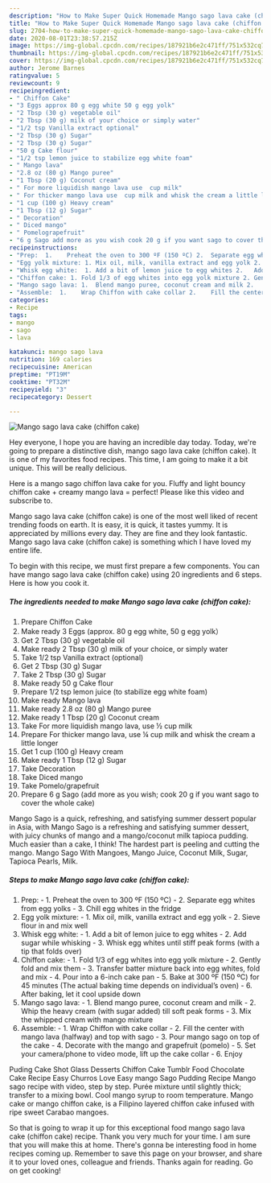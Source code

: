 ```yaml
---
description: "How to Make Super Quick Homemade Mango sago lava cake (chiffon cake)"
title: "How to Make Super Quick Homemade Mango sago lava cake (chiffon cake)"
slug: 2704-how-to-make-super-quick-homemade-mango-sago-lava-cake-chiffon-cake
date: 2020-08-01T23:38:57.215Z
image: https://img-global.cpcdn.com/recipes/187921b6e2c471ff/751x532cq70/mango-sago-lava-cake-chiffon-cake-recipe-main-photo.jpg
thumbnail: https://img-global.cpcdn.com/recipes/187921b6e2c471ff/751x532cq70/mango-sago-lava-cake-chiffon-cake-recipe-main-photo.jpg
cover: https://img-global.cpcdn.com/recipes/187921b6e2c471ff/751x532cq70/mango-sago-lava-cake-chiffon-cake-recipe-main-photo.jpg
author: Jerome Barnes
ratingvalue: 5
reviewcount: 9
recipeingredient:
- " Chiffon Cake"
- "3 Eggs approx 80 g egg white 50 g egg yolk"
- "2 Tbsp (30 g) vegetable oil"
- "2 Tbsp (30 g) milk of your choice or simply water"
- "1/2 tsp Vanilla extract optional"
- "2 Tbsp (30 g) Sugar"
- "2 Tbsp (30 g) Sugar"
- "50 g Cake flour"
- "1/2 tsp lemon juice to stabilize egg white foam"
- " Mango lava"
- "2.8 oz (80 g) Mango puree"
- "1 Tbsp (20 g) Coconut cream"
- " For more liquidish mango lava use  cup milk"
- " For thicker mango lava use  cup milk and whisk the cream a little longer"
- "1 cup (100 g) Heavy cream"
- "1 Tbsp (12 g) Sugar"
- " Decoration"
- " Diced mango"
- " Pomelograpefruit"
- "6 g Sago add more as you wish cook 20 g if you want sago to cover the whole cake"
recipeinstructions:
- "Prep:  1.	Preheat the oven to 300 ºF (150 ºC) 2.	Separate egg whites from egg yolks  3.	Chill egg whites in the fridge"
- "Egg yolk mixture: 1.	Mix oil, milk, vanilla extract and egg yolk 2.	Sieve flour in and mix well"
- "Whisk egg white:  1.	Add a bit of lemon juice to egg whites 2.	Add sugar while whisking  3.	Whisk egg whites until stiff peak forms (with a tip that folds over)"
- "Chiffon cake: 1.	Fold 1/3 of egg whites into egg yolk mixture 2.	Gently fold and mix them 3.	Transfer batter mixture back into egg whites, fold and mix 4.	Pour into a 6-inch cake pan 5.	Bake at 300 ºF (150 ºC) for 45 minutes (The actual baking time depends on individual’s oven) 6.	After baking, let it cool upside down"
- "Mango sago lava: 1.	Blend mango puree, coconut cream and milk 2.	Whip the heavy cream (with sugar added) till soft peak forms 3.	Mix the whipped cream with mango mixture"
- "Assemble:  1.	Wrap Chiffon with cake collar 2.	Fill the center with mango lava (halfway) and top with sago 3.	Pour mango sago on top of the cake 4.	Decorate with the mango and grapefruit (pomelo) 5.	Set your camera/phone to video mode, lift up the cake collar 6.	Enjoy"
categories:
- Recipe
tags:
- mango
- sago
- lava

katakunci: mango sago lava 
nutrition: 169 calories
recipecuisine: American
preptime: "PT19M"
cooktime: "PT32M"
recipeyield: "3"
recipecategory: Dessert

---
```



![Mango sago lava cake (chiffon cake)](https://img-global.cpcdn.com/recipes/187921b6e2c471ff/751x532cq70/mango-sago-lava-cake-chiffon-cake-recipe-main-photo.jpg)

Hey everyone, I hope you are having an incredible day today. Today, we're going to prepare a distinctive dish, mango sago lava cake (chiffon cake). It is one of my favorites food recipes. This time, I am going to make it a bit unique. This will be really delicious.

Here is a mango sago chiffon lava cake for you. Fluffy and light bouncy chiffon cake + creamy mango lava = perfect! Please like this video and subscribe to.

Mango sago lava cake (chiffon cake) is one of the most well liked of recent trending foods on earth. It is easy, it is quick, it tastes yummy. It is appreciated by millions every day. They are fine and they look fantastic. Mango sago lava cake (chiffon cake) is something which I have loved my entire life.


To begin with this recipe, we must first prepare a few components. You can have mango sago lava cake (chiffon cake) using 20 ingredients and 6 steps. Here is how you cook it.

<!--inarticleads1-->

##### The ingredients needed to make Mango sago lava cake (chiffon cake):

1. Prepare  Chiffon Cake
1. Make ready 3 Eggs (approx. 80 g egg white, 50 g egg yolk）
1. Get 2 Tbsp (30 g) vegetable oil
1. Make ready 2 Tbsp (30 g) milk of your choice, or simply water
1. Take 1/2 tsp Vanilla extract (optional)
1. Get 2 Tbsp (30 g) Sugar
1. Take 2 Tbsp (30 g) Sugar
1. Make ready 50 g Cake flour
1. Prepare 1/2 tsp lemon juice (to stabilize egg white foam)
1. Make ready  Mango lava
1. Make ready 2.8 oz (80 g) Mango puree
1. Make ready 1 Tbsp (20 g) Coconut cream
1. Take  For more liquidish mango lava, use ½ cup milk
1. Prepare  For thicker mango lava, use ¼ cup milk and whisk the cream a little longer
1. Get 1 cup (100 g) Heavy cream
1. Make ready 1 Tbsp (12 g) Sugar
1. Take  Decoration
1. Take  Diced mango
1. Take  Pomelo/grapefruit
1. Prepare 6 g Sago (add more as you wish; cook 20 g if you want sago to cover the whole cake)


Mango Sago is a quick, refreshing, and satisfying summer dessert popular in Asia, with Mango Sago is a refreshing and satisfying summer dessert, with juicy chunks of mango and a mango/coconut milk tapioca pudding. Much easier than a cake, I think! The hardest part is peeling and cutting the mango. Mango Sago With Mangoes, Mango Juice, Coconut Milk, Sugar, Tapioca Pearls, Milk. 

<!--inarticleads2-->

##### Steps to make Mango sago lava cake (chiffon cake):

1. Prep:  - 1.	Preheat the oven to 300 ºF (150 ºC) - 2.	Separate egg whites from egg yolks  - 3.	Chill egg whites in the fridge
1. Egg yolk mixture: - 1.	Mix oil, milk, vanilla extract and egg yolk - 2.	Sieve flour in and mix well
1. Whisk egg white:  - 1.	Add a bit of lemon juice to egg whites - 2.	Add sugar while whisking  - 3.	Whisk egg whites until stiff peak forms (with a tip that folds over)
1. Chiffon cake: - 1.	Fold 1/3 of egg whites into egg yolk mixture - 2.	Gently fold and mix them - 3.	Transfer batter mixture back into egg whites, fold and mix - 4.	Pour into a 6-inch cake pan - 5.	Bake at 300 ºF (150 ºC) for 45 minutes (The actual baking time depends on individual’s oven) - 6.	After baking, let it cool upside down
1. Mango sago lava: - 1.	Blend mango puree, coconut cream and milk - 2.	Whip the heavy cream (with sugar added) till soft peak forms - 3.	Mix the whipped cream with mango mixture
1. Assemble:  - 1.	Wrap Chiffon with cake collar - 2.	Fill the center with mango lava (halfway) and top with sago - 3.	Pour mango sago on top of the cake - 4.	Decorate with the mango and grapefruit (pomelo) - 5.	Set your camera/phone to video mode, lift up the cake collar - 6.	Enjoy


Puding Cake Shot Glass Desserts Chiffon Cake Tumblr Food Chocolate Cake Recipe Easy Churros Love Easy mango Sago Pudding Recipe Mango sago recipe with video, step by step. Purée mixture until slightly thick; transfer to a mixing bowl. Cool mango syrup to room temperature. Mango cake or mango chiffon cake, is a Filipino layered chiffon cake infused with ripe sweet Carabao mangoes. 

So that is going to wrap it up for this exceptional food mango sago lava cake (chiffon cake) recipe. Thank you very much for your time. I am sure that you will make this at home. There's gonna be interesting food in home recipes coming up. Remember to save this page on your browser, and share it to your loved ones, colleague and friends. Thanks again for reading. Go on get cooking!

